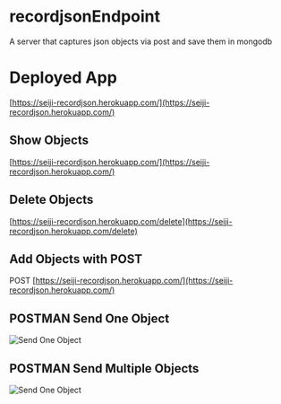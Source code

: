 # recordjsonEndpoint

A server that captures json objects via post and save them in mongodb


# Deployed App

[https://seiji-recordjson.herokuapp.com/](https://seiji-recordjson.herokuapp.com/)

## Show Objects

[https://seiji-recordjson.herokuapp.com/](https://seiji-recordjson.herokuapp.com/)

## Delete Objects

[https://seiji-recordjson.herokuapp.com/delete](https://seiji-recordjson.herokuapp.com/delete)

## Add Objects with POST

POST [https://seiji-recordjson.herokuapp.com/](https://seiji-recordjson.herokuapp.com/)

## POSTMAN Send One Object

![Send One Object]("images/thing")

## POSTMAN Send Multiple Objects

![Send One Object]("images/thing")